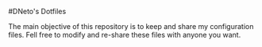#DNeto's Dotfiles

The main objective of this repository is to keep and share my configuration files.
Fell free to modify and re-share these files with anyone you want.
